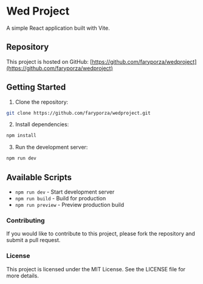 # Wed Project

A simple React application built with Vite.

## Repository

This project is hosted on GitHub:
[https://github.com/faryporza/wedproject](https://github.com/faryporza/wedproject)

## Getting Started

1. Clone the repository:
```bash
git clone https://github.com/faryporza/wedproject.git
```

2. Install dependencies:
```bash
npm install
```

3. Run the development server:
```bash
npm run dev
```

## Available Scripts

- `npm run dev` - Start development server
- `npm run build` - Build for production
- `npm run preview` - Preview production build

### Contributing

If you would like to contribute to this project, please fork the repository and submit a pull request.

### License

This project is licensed under the MIT License. See the LICENSE file for more details.